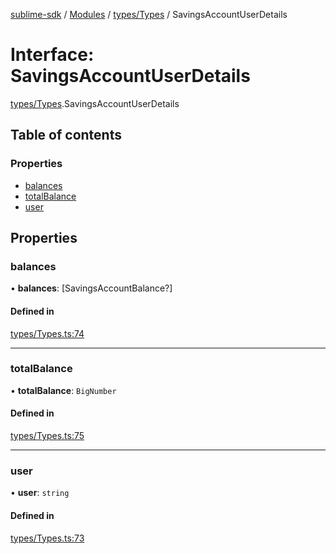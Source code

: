 [sublime-sdk](../README.md) / [Modules](../modules.md) / [types/Types](../modules/types_Types.md) / SavingsAccountUserDetails

# Interface: SavingsAccountUserDetails

[types/Types](../modules/types_Types.md).SavingsAccountUserDetails

## Table of contents

### Properties

- [balances](types_Types.SavingsAccountUserDetails.md#balances)
- [totalBalance](types_Types.SavingsAccountUserDetails.md#totalbalance)
- [user](types_Types.SavingsAccountUserDetails.md#user)

## Properties

### balances

• **balances**: [SavingsAccountBalance?]

#### Defined in

[types/Types.ts:74](https://github.com/sublime-finance/sublime-sdk/blob/7040d02/src/types/Types.ts#L74)

___

### totalBalance

• **totalBalance**: `BigNumber`

#### Defined in

[types/Types.ts:75](https://github.com/sublime-finance/sublime-sdk/blob/7040d02/src/types/Types.ts#L75)

___

### user

• **user**: `string`

#### Defined in

[types/Types.ts:73](https://github.com/sublime-finance/sublime-sdk/blob/7040d02/src/types/Types.ts#L73)
